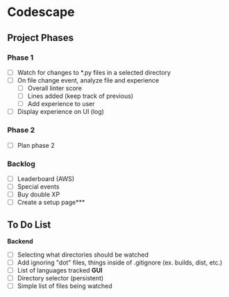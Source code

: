 # Codescape

## Project Phases

### Phase 1
- [ ] Watch for changes to *.py files in a selected directory
- [ ] On file change event, analyze file and experience
    - [ ] Overall linter score
    - [ ] Lines added (keep track of previous)
    - [ ] Add experience to user
- [ ] Display experience on UI (log)

### Phase 2
- [ ] Plan phase 2

### Backlog
- [ ] Leaderboard (AWS)
- [ ] Special events 
- [ ] Buy double XP
- [ ] Create a setup page***

## To Do List
**Backend**
- [ ] Selecting what directories should be watched
- [ ] Add ignoring "dot" files, things inside of .gitignore (ex. builds, dist, etc.)
- [ ] List of languages tracked
**GUI**
- [ ] Directory selector (persistent)
- [ ] Simple list of files being watched